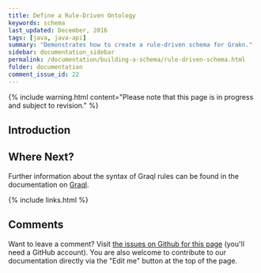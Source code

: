 ```yaml
---
title: Define a Rule-Driven Ontology
keywords: schema
last_updated: December, 2016
tags: [java, java-api]
summary: "Demonstrates how to create a rule-driven schema for Grakn."
sidebar: documentation_sidebar
permalink: /documentation/building-a-schema/rule-driven-schema.html
folder: documentation
comment_issue_id: 22
---
```


{% include warning.html content="Please note that this page is in progress and subject to revision." %}

<!--
description of their syntax, what is allowed in their conclusion and what is not, 
configuration options, whether to materialize or not
show configuration from both graql native syntax in shell, and graql java api, 
best practices
supported constructs-->


## Introduction

## Where Next?

Further information about the syntax of Graql rules can be found in the documentation on [Graql](../graql/graql-rules.html).
 
{% include links.html %}

## Comments
Want to leave a comment? Visit <a href="https://github.com/graknlabs/docs/issues/22" target="_blank">the issues on Github for this page</a> (you'll need a GitHub account). You are also welcome to contribute to our documentation directly via the "Edit me" button at the top of the page.